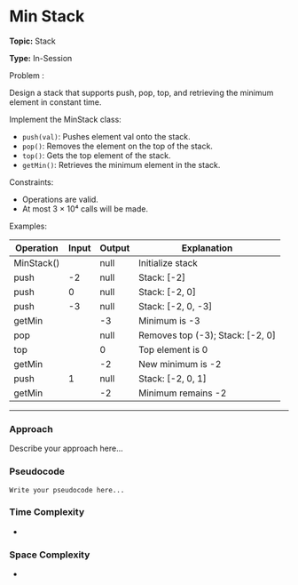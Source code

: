 # Min Stack
**Topic:** Stack

**Type:** In-Session

Problem :

Design a stack that supports push, pop, top, and retrieving the minimum element in constant time.

Implement the MinStack class:
- `push(val)`: Pushes element val onto the stack.  
- `pop()`: Removes the element on the top of the stack.  
- `top()`: Gets the top element of the stack.  
- `getMin()`: Retrieves the minimum element in the stack.

Constraints:
- Operations are valid.  
- At most 3 × 10⁴ calls will be made.

Examples:

| Operation  | Input | Output | Explanation |
|-------------|--------|---------|--------------|
| MinStack()  |        | null    | Initialize stack |
| push        | -2     | null    | Stack: [-2] |
| push        | 0      | null    | Stack: [-2, 0] |
| push        | -3     | null    | Stack: [-2, 0, -3] |
| getMin      |        | -3      | Minimum is -3 |
| pop         |        | null    | Removes top (-3); Stack: [-2, 0] |
| top         |        | 0       | Top element is 0 |
| getMin      |        | -2      | New minimum is -2 |
| push        | 1      | null    | Stack: [-2, 0, 1] |
| getMin      |        | -2      | Minimum remains -2 |

***


### Approach
Describe your approach here...

### Pseudocode
```
Write your pseudocode here...
```

### Time Complexity
- 

### Space Complexity
- 
